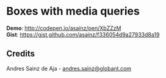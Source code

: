 # Boxes with media queries

__Demo__: http://codepen.io/asainz/pen/XbZZzM  
__Gist__: https://gist.github.com/asainz/f336054d9a27933d8a19

## Credits

Andres Sainz de Aja - andres.sainz@globant.com